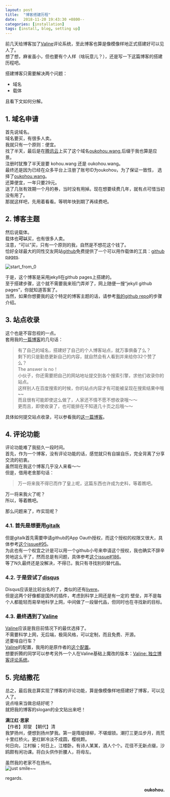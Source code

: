 ```yaml
---
layout: post
title:  "博客搭建历程"
date:   2018-11-20 19:43:30 +0800--
categories: [installation]
tags: [install, blog, setting up]  
---
```

前几天给博客加了[Valine](https://valine.js.org/)评论系统，至此博客也算是像模像样地正式搭建好可以见人了。  
想了想，麻雀虽小，但也要有个人样（啥玩意儿？），还是写一下这篇博客的搭建历程吧。  

搭建博客只需要解决两个问题：
 - 域名  
 - 载体   
 
且看下文如何分解。

## 1. 域名申请    
 
首先说域名。  
域名要买，有很多人卖。    
我就只有一个原则：便宜。      
找了半天，最后是在[腾讯云](https://cloud.tencent.com/)上买了这个域名[oukohou.wang](https://www.oukohou.wang/),后缀于我也算是应景。  
注册时犹豫了半天是要 kohou.wang 还是 oukohou.wang。  
最终还是因为已经在众多平台上注册了账号ID为oukohou，为了保证一致性，
选择了[oukohou.wang](https://www.oukohou.wang/)。  
还算便宜，一年只要29元。  
送了几张有效期一个月的券，当时没有用掉。现在想要续费几年，就有点可惜当初没有用了。  
那就这样吧，先用着看看。等明年快到期了再续费吧。  

## 2. 博客主题  
然后说载体。  
载体也**可以**买，也有很多人卖。  
注意，“可以”买，只有一个原则的我，自然是不想花这个钱了。  
恰好全球最大的同性交友网站[github](https://github.com/oukohou)免费提供了一个可以用作载体的工具：[github pages](https://pages.github.com/).  

![start_from_0](https://s1.ax2x.com/2018/11/20/5z798A.jpg)  

于是，这个博客是采用jekyll在github pages上搭建的。  
至于搭建步骤，这个就不需要我来班门弄斧了，网上随便一搜“jekyll github pages”，你就知道答案了。  
当然，如果你想要我的这个特定的博客主题的话，请参考[我的github repo](https://github.com/oukohou/oukohou.github.io)的步骤介绍。    


## 3. 站点收录
这个也是不容忽视的一点。  
套用我的[一篇博客](https://www.oukohou.wang/2018/11/01/sereral_search_engines_urls/)的几句话：
>有了自己的域名，搭建好了自己的个人博客站点，就万事俱备了么？  
剩下的只是勤恳更新自己的内容，就自然会有人看到并来给你32个赞了么？  
The answer is no！  
小伙子，你还需要把自己的网站地址提交到各个搜索引擎，求他们收录你的站点。   
这样别人在百度搜索的时候，你的站点内容才有可能被呈现在搜索结果中哦~~  
而且很有可能即使这么做了，人家还不情不愿不想收录哦～～  
更而且，即使收录了，也可能排在不知道几十页之后哦～～  

具体如何提交站点收录，可以参看我的[这一篇博客](https://www.oukohou.wang/2018/11/01/sereral_search_engines_urls/)。

## 4. 评论功能
评论功能难了我挺久一段时间。  
首先，作为一个博客，没有评论功能的话，感觉就只有自娱自乐，完全背离了分享交流的初衷。  
虽然现在我这个博客几乎没人来看～～  
但是，借用老舍那句话：  

> 万一将来我不得已而作了皇上呢，这篇东西也许成为史料，等着瞧吧。  

万一将来我火了呢？  
所以，等着瞧吧。  

那么问题来了，咋实现呢？
### 4.1. 首先是想要用[gitalk](https://github.com/gitalk/gitalk)  
但是gitalk首先需要申请github的App Oauth授权，而这个授权的权限又很大，具体参考[这个issue#95](https://github.com/gitalk/gitalk/issues/95)。  
为此也有一个权宜之计是可以用一个github小号来申请这个授权，我也确实不辞辛劳地这么干了，然而总是有问题，具体参考[这个issue#186](https://github.com/gitalk/gitalk/issues/186)。  
等了N久最终还是没解决，不得已，我只有寻找别的替代品。  

### 4.2. 于是尝试了[disqus](https://disqus.com/)
Disqus应该是比较出名的了，类似的还有[livere](https://www.livere.com/)。  
但是这两个好像都是国外的插件，考虑到科学上网还是有一定的
壁垒，并不是每个人都能轻而易举地科学上网，中间做了一段替代品，但同时也在寻找新的目标。

### 4.3. 最终遇到了[Valine](https://valine.js.org/)  
[Valine](https://valine.js.org/)应该是我目前情况下的最优选择了。  
不需要科学上网，无后端，极简风格，可以定制，而且免费、开源。  
还要啥自行车？  
[Valine](https://valine.js.org/)的配置，我用的是原作者的[这个配置](https://github.com/litten/hexo-theme-yilia/pull/646/files#diff-2)。  
想要折腾的同学可以参考另外一个人在Valine基础上魔改的版本：[Valine: 独立博客评论系统](https://panjunwen.com/diy-a-comment-system/)。

## 5. 完结撒花
总之，最后我总算实现了博客的评论功能，算是像模像样地搭建好了博客，可以见人了。  
说点啥来当做总结好呢？  
就把我的博客的slogan的全文贴出来吧！  

**满江红·思家**  
【作者】郑燮 【朝代】清  
我梦扬州，便想到扬州梦我。第一是隋堤绿柳，不堪烟锁。潮打三更瓜步月，雨荒十里红桥火。更红鲜冷淡不成圆，樱桃颗。  
何日向，江村躲；何日上，江楼卧。有诗人某某，酒人个个。花径不无新点缀，沙鸥颇有闲功课。将白头供作折腰人，将毋左。  

虽然我的老家不在扬州。  
![just smile~~](https://s1.ax2x.com/2018/11/20/5z70Yi.jpg)  



regards.
<h4 align = "right">oukohou.</h4>

